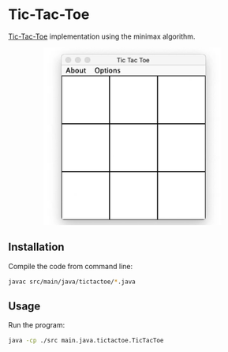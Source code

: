 # Tic-Tac-Toe

[Tic-Tac-Toe](https://en.wikipedia.org/wiki/Tic-tac-toe) implementation using the minimax algorithm.



<p align="center">
    <img width="360" height="360" src="images/tictactoe.gif">
</p>


## Installation

Compile the code from command line:

```bash
javac src/main/java/tictactoe/*.java
```



## Usage

Run the program:

```bash
java -cp ./src main.java.tictactoe.TicTacToe
```

